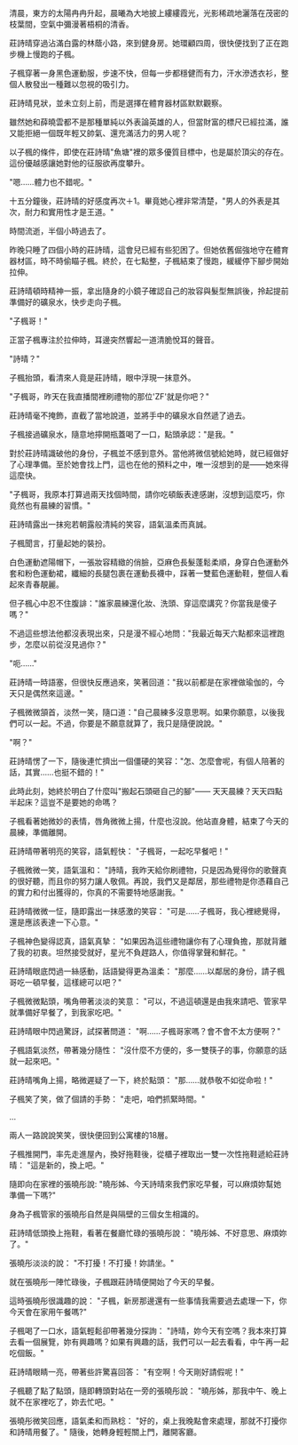 清晨，東方的太陽冉冉升起，晨曦為大地披上縷縷霞光，光影稀疏地灑落在茂密的枝葉間，空氣中彌漫著梧桐的清香。

莊詩晴穿過沾滿白露的林蔭小路，來到健身房。她環顧四周，很快便找到了正在跑步機上慢跑的子楓。

子楓穿著一身黑色運動服，步速不快，但每一步都穩健而有力，汗水滲透衣衫，整個人散發出一種難以忽視的吸引力。

莊詩晴見狀，並未立刻上前，而是選擇在體育器材區默默觀察。

雖然她和薛曉雲都不是那種單純以外表論英雄的人，但當財富的標尺已經拉滿，誰又能拒絕一個既年輕又帥氣、還充滿活力的男人呢？

以子楓的條件，即使在莊詩晴"魚塘"裡的眾多優質目標中，也是屬於頂尖的存在。這份優越感讓她對他的征服欲再度攀升。

"嗯……體力也不錯呢。"

十五分鐘後，莊詩晴的好感度再次＋1。畢竟她心裡非常清楚，"男人的外表是其次，耐力和實用性才是王道。"

時間流逝，半個小時過去了。

昨晚只睡了四個小時的莊詩晴，這會兒已經有些犯困了。但她依舊倔強地守在體育器材區，時不時偷瞄子楓。終於，在七點整，子楓結束了慢跑，緩緩停下腳步開始拉伸。

莊詩晴頓時精神一振，拿出隨身的小鏡子確認自己的妝容與髮型無誤後，拎起提前準備好的礦泉水，快步走向子楓。

"子楓哥！"

正當子楓專注於拉伸時，耳邊突然響起一道清脆悅耳的聲音。

"詩晴？"

子楓抬頭，看清來人竟是莊詩晴，眼中浮現一抹意外。

"子楓哥，昨天在我直播間裡刷禮物的那位'ZF'就是你吧？"

莊詩晴毫不掩飾，直截了當地說道，並將手中的礦泉水自然遞了過去。

子楓接過礦泉水，隨意地擰開瓶蓋喝了一口，點頭承認："是我。"

對於莊詩晴識破他的身份，子楓並不感到意外。當他將微信號給她時，就已經做好了心理準備。至於她會找上門，這也在他的預料之中，唯一沒想到的是——她來得這麼快。

"子楓哥，我原本打算過兩天找個時間，請你吃頓飯表達感謝，沒想到這麼巧，你竟然也有晨練的習慣。"

莊詩晴露出一抹宛若朝露般清純的笑容，語氣溫柔而真誠。

子楓聞言，打量起她的裝扮。

白色運動遮陽帽下，一張妝容精緻的俏臉，亞麻色長髮蓬鬆柔順，身穿白色運動外套和粉色運動裙，纖細的長腿包裹在運動長襪中，踩著一雙藍色運動鞋，整個人看起來青春靚麗。

但子楓心中忍不住腹誹："誰家晨練還化妝、洗頭、穿這麼講究？你當我是傻子嗎？"

不過這些想法他都沒表現出來，只是漫不經心地問："我最近每天六點都來這裡跑步，怎麼以前從沒見過你？"

"呃……"

莊詩晴一時語塞，但很快反應過來，笑著回道："我以前都是在家裡做瑜伽的，今天只是偶然來這邊。"

子楓微微頷首，淡然一笑，隨口道："自己晨練多沒意思啊。如果你願意，以後我們可以一起。不過，你要是不願意就算了，我只是隨便說說。"

"啊？"

莊詩晴愣了一下，隨後連忙擠出一個僵硬的笑容："怎、怎麼會呢，有個人陪著的話，其實……也挺不錯的！"

此時此刻，她終於明白了什麼叫"搬起石頭砸自己的腳"——
天天晨練？天天四點半起床？這豈不是要她的命嗎？

子楓看著她微妙的表情，唇角微微上揚，什麼也沒說。他站直身體，結束了今天的晨練，準備離開。

莊詩晴帶著明亮的笑容，語氣輕快：
"子楓哥，一起吃早餐吧！"

子楓微微一笑，語氣溫和：
"詩晴，我昨天給你刷禮物，只是因為覺得你的歌聲真的很好聽，而且你的努力讓人敬佩。再說，我們又是鄰居，那些禮物是你憑藉自己的實力和付出獲得的，你真的不需要特地感謝我。"

莊詩晴微微一怔，隨即露出一抹感激的笑容：
"可是……子楓哥，我心裡總覺得，還是應該表達一下心意。"

子楓神色變得認真，語氣真摯：
"如果因為這些禮物讓你有了心理負擔，那就背離了我的初衷。坦然接受就好，星光不負趕路人，你值得掌聲和鮮花。"

莊詩晴眼底閃過一絲感動，話語變得更為溫柔：
"那麼……以鄰居的身份，請子楓哥吃一頓早餐，這樣總可以吧？"

子楓微微點頭，嘴角帶著淡淡的笑意：
"可以，不過這頓還是由我來請吧、管家早就準備好早餐了，到我家吃吧。"

莊詩晴眼中閃過驚訝，試探著問道：
"啊……子楓哥家嗎？會不會不太方便啊？"

子楓語氣淡然，帶著幾分隨性：
"沒什麼不方便的，多一雙筷子的事，你願意的話就一起來吧。"

莊詩晴嘴角上揚，略微遲疑了一下，終於點頭：
"那……就恭敬不如從命啦！"

子楓笑了笑，做了個請的手勢：
"走吧，咱們抓緊時間。"

...

兩人一路說說笑笑，很快便回到公寓樓的18層。

子楓推開門，率先走進屋內，換好拖鞋後，從櫃子裡取出一雙一次性拖鞋遞給莊詩晴：
"這是新的，換上吧。"

隨即向在家裡的張曉彤說:
"曉彤姊、今天詩晴來我們家吃早餐，可以麻煩妳幫她準備一下嗎?"

身為子楓管家的張曉彤自然是與隔壁的三個女生相識的。

莊詩晴低頭換上拖鞋，看著在餐廳忙碌的張曉彤說：
"曉彤姊、不好意思、麻煩妳了。"

張曉彤淡淡的說：
"不打擾！不打擾！妳請坐。"

就在張曉彤一陣忙碌後，子楓跟莊詩晴便開始了今天的早餐。

這時張曉彤很識趣的說：
"子楓，新房那邊還有一些事情我需要過去處理一下，你今天會在家用午餐嗎?"

子楓喝了一口水，語氣輕鬆卻帶著幾分探詢：
"詩晴，妳今天有空嗎？我本來打算去看一個展覽，妳有興趣嗎？如果有興趣的話，我們可以一起去看看，中午再一起吃個飯。"

莊詩晴眼睛一亮，帶著些許驚喜回答：
"有空啊！今天剛好請假呢！"

子楓聽了點了點頭，隨即轉頭對站在一旁的張曉彤說：
"曉彤姊，那我中午、晚上就不在家裡吃了，妳去忙吧。"

張曉彤微笑回應，語氣柔和而熟稔：
"好的，桌上我晚點會來處理，那就不打擾你和詩晴用餐了。"
隨後，她轉身輕輕關上門，離開客廳。

